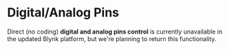 # Digital/Analog Pins

Direct \(no coding\) **digital and analog pins control** is currently unavailable in the updated Blynk platform, but we're planning to return this functionality.  


